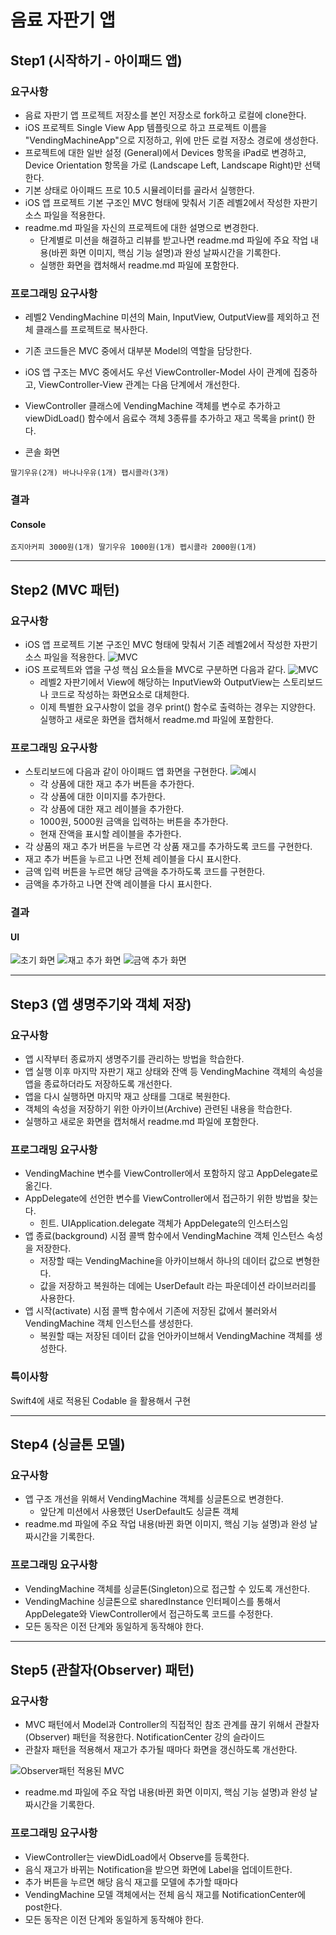 # 음료 자판기 앱

## Step1 (시작하기 - 아이패드 앱)
### 요구사항
- 음료 자판기 앱 프로젝트 저장소를 본인 저장소로 fork하고 로컬에 clone한다.
- iOS 프로젝트 Single View App 템플릿으로 하고 프로젝트 이름을 "VendingMachineApp"으로 지정하고, 위에 만든 로컬 저장소 경로에 생성한다.
- 프로젝트에 대한 일반 설정 (General)에서 Devices 항목을 iPad로 변경하고, Device Orientation 항목을 가로 (Landscape Left, Landscape Right)만 선택한다.
- 기본 상태로 아이패드 프로 10.5 시뮬레이터를 골라서 실행한다.
- iOS 앱 프로젝트 기본 구조인 MVC 형태에 맞춰서 기존 레벨2에서 작성한 자판기 소스 파일을 적용한다.
- readme.md 파일을 자신의 프로젝트에 대한 설명으로 변경한다.
    + 단계별로 미션을 해결하고 리뷰를 받고나면 readme.md 파일에 주요 작업 내용(바뀐 화면 이미지, 핵심 기능 설명)과 완성 날짜시간을 기록한다.
    + 실행한 화면을 캡처해서 readme.md 파일에 포함한다.

### 프로그래밍 요구사항
- 레벨2 VendingMachine 미션의 Main, InputView, OutputView를 제외하고 전체 클래스를 프로젝트로 복사한다.
- 기존 코드들은 MVC 중에서 대부분 Model의 역할을 담당한다.
- iOS 앱 구조는 MVC 중에서도 우선 ViewController-Model 사이 관계에 집중하고, ViewController-View 관계는 다음 단계에서 개선한다.
- ViewController 클래스에 VendingMachine 객체를 변수로 추가하고 viewDidLoad() 함수에서 음료수 객체 3종류를 추가하고 재고 목록을 print() 한다.

- 콘솔 화면
```
딸기우유(2개) 바나나우유(1개) 팹시콜라(3개)
```

### 결과
#### Console
```
죠지아커피 3000원(1개) 딸기우유 1000원(1개) 펩시콜라 2000원(1개)
```

---
## Step2 (MVC 패턴)
### 요구사항
- iOS 앱 프로젝트 기본 구조인 MVC 형태에 맞춰서 기존 레벨2에서 작성한 자판기 소스 파일을 적용한다.
![MVC](capture/vendingapp-MVC.png)
- iOS 프로젝트와 앱을 구성 핵심 요소들을 MVC로 구분하면 다음과 같다.
![MVC](capture/vendingapp-app-MVC.png)
    + 레벨2 자판기에서 View에 해당하는 InputView와 OutputView는 스토리보드나 코드로 작성하는 화면요소로 대체한다.
    + 이제 특별한 요구사항이 없을 경우 print() 함수로 출력하는 경우는 지양한다.
실행하고 새로운 화면을 캡처해서 readme.md 파일에 포함한다.

### 프로그래밍 요구사항
- 스토리보드에 다음과 같이 아이패드 앱 화면을 구현한다.
![예시](capture/vendingapp-ipad-view.png)
    + 각 상품에 대한 재고 추가 버튼을 추가한다.
    + 각 상품에 대한 이미지를 추가한다.
    + 각 상품에 대한 재고 레이블을 추가한다.
    + 1000원, 5000원 금액을 입력하는 버튼을 추가한다.
    + 현재 잔액을 표시할 레이블을 추가한다.
- 각 상품의 재고 추가 버튼을 누르면 각 상품 재고를 추가하도록 코드를 구현한다.
- 재고 추가 버튼을 누르고 나면 전체 레이블을 다시 표시한다.
- 금액 입력 버튼을 누르면 해당 금액을 추가하도록 코드를 구현한다.
- 금액을 추가하고 나면 잔액 레이블을 다시 표시한다.

### 결과
#### UI
![초기 화면](capture/step2_01.png)
![재고 추가 화면](capture/step2_02.png)
![금액 추가 화면](capture/step2_03.png)

---
## Step3 (앱 생명주기와 객체 저장)
### 요구사항
- 앱 시작부터 종료까지 생명주기를 관리하는 방법을 학습한다.
- 앱 실행 이후 마지막 자판기 재고 상태와 잔액 등 VendingMachine 객체의 속성을 앱을 종료하더라도 저장하도록 개선한다.
- 앱을 다시 실행하면 마지막 재고 상태를 그대로 복원한다.
- 객체의 속성을 저장하기 위한 아카이브(Archive) 관련된 내용을 학습한다.
- 실행하고 새로운 화면을 캡처해서 readme.md 파일에 포함한다.

### 프로그래밍 요구사항
- VendingMachine 변수를 ViewController에서 포함하지 않고 AppDelegate로 옮긴다.
- AppDelegate에 선언한 변수를 ViewController에서 접근하기 위한 방법을 찾는다.
    + 힌트. UIApplication.delegate 객체가 AppDelegate의 인스터스임
- 앱 종료(background) 시점 콜백 함수에서 VendingMachine 객체 인스턴스 속성을 저장한다.
    + 저장할 때는 VendingMachine을 아카이브해서 하나의 데이터 값으로 변형한다.
    + 값을 저장하고 복원하는 데에는 UserDefault 라는 파운데이션 라이브러리를 사용한다.
- 앱 시작(activate) 시점 콜백 함수에서 기존에 저장된 값에서 불러와서 VendingMachine 객체 인스턴스를 생성한다.
    + 복원할 때는 저장된 데이터 값을 언아카이브해서 VendingMachine 객체를 생성한다.

### 특이사항
Swift4에 새로 적용된 Codable 을 활용해서 구현

---
## Step4 (싱글톤 모델)
### 요구사항
- 앱 구조 개선을 위해서 VendingMachine 객체를 싱글톤으로 변경한다.
    + 앞단계 미션에서 사용했던 UserDefault도 싱글톤 객체
- readme.md 파일에 주요 작업 내용(바뀐 화면 이미지, 핵심 기능 설명)과 완성 날짜시간을 기록한다.

### 프로그래밍 요구사항
- VendingMachine 객체를 싱글톤(Singleton)으로 접근할 수 있도록 개선한다.
- VendingMachine 싱글톤으로 sharedInstance 인터페이스를 통해서 AppDelegate와 ViewController에서 접근하도록 코드를 수정한다.
- 모든 동작은 이전 단계와 동일하게 동작해야 한다.

---
## Step5 (관찰자(Observer) 패턴)
### 요구사항
- MVC 패턴에서 Model과 Controller의 직접적인 참조 관계를 끊기 위해서 관찰자(Observer) 패턴을 적용한다. NotificationCenter 강의 슬라이드
- 관찰자 패턴을 적용해서 재고가 추가될 때마다 화면을 갱신하도록 개선한다.

![Observer패턴 적용된 MVC](capture/vendingapp-notificationcenter-mvc.png)

- readme.md 파일에 주요 작업 내용(바뀐 화면 이미지, 핵심 기능 설명)과 완성 날짜시간을 기록한다.

### 프로그래밍 요구사항
- ViewController는 viewDidLoad에서 Observe를 등록한다.
- 음식 재고가 바뀌는 Notification을 받으면 화면에 Label을 업데이트한다.
- 추가 버튼을 누르면 해당 음식 재고를 모델에 추가할 때마다
- VendingMachine 모델 객체에서는 전체 음식 재고를 NotificationCenter에 post한다.
- 모든 동작은 이전 단계와 동일하게 동작해야 한다.
